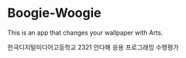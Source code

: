 # Boogie-Woogie
This is an app that changes your wallpaper with Arts.

한국디지털미디어고등학교 2321 안다해 응용 프로그래밍 수행평가

